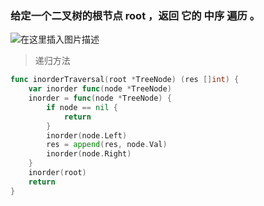 
### 给定一个二叉树的根节点 root ，返回 它的 中序 遍历 。
![在这里插入图片描述](https://img-blog.csdnimg.cn/d66277923adb42c5a7ec738a055f8a4c.png)


>递归方法
```go
func inorderTraversal(root *TreeNode) (res []int) {
	var inorder func(node *TreeNode)
	inorder = func(node *TreeNode) {
		if node == nil {
			return
		}
		inorder(node.Left)
		res = append(res, node.Val)
		inorder(node.Right)
	}
	inorder(root)
	return
}
```

